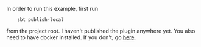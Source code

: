 In order to run this example, first run

        sbt publish-local

from the project root. I haven't published the plugin anywhere yet.
You also need to have docker installed. If you don't, go [here](https://www.docker.io/gettingstarted/).
